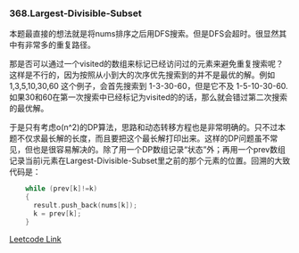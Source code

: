 ### 368.Largest-Divisible-Subset

本题最直接的想法就是将nums排序之后用DFS搜索。但是DFS会超时。很显然其中有非常多的重复路径。

那是否可以通过一个visited的数组来标记已经访问过的元素来避免重复搜索呢？这样是不行的，因为按照从小到大的次序优先搜索到的并不是最优的解。例如 1,3,5,10,30,60 这个例子，会首先搜索到 1-3-30-60，但是它不及 1-5-10-30-60. 如果30和60在第一次搜索中已经标记为visited的的话，那么就会错过第二次搜索的最优解。

于是只有考虑o(n^2)的DP算法，思路和动态转移方程也是非常明确的。只不过本题不仅求最长解的长度，而且要把这个最长解打印出来。这样的DP问题虽不常见，但也是很容易解决的。除了用一个DP数组记录“状态”外；再用一个prev数组记录当前i元素在Largest-Divisible-Subset里之前的那个元素的位置。回溯的大致代码是：
```cpp
    while (prev[k]!=k)
    {
      result.push_back(nums[k]);
      k = prev[k];
    }
```


[Leetcode Link](https://leetcode.com/problems/largest-divisible-subset)
